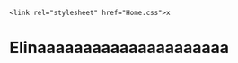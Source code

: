 <!DOCTYPE html>
<html lang="en">
<head>
    <meta charset="UTF-8">
    <title>Home</title>

    <link rel="stylesheet" href="Home.css">x

</head>
<body>
  <h1>Elinaaaaaaaaaaaaaaaaaaaaa</h1>
</body>
</html>
